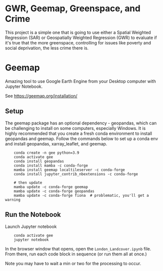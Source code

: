 
# GWR, Geemap, Greenspace, and Crime
This project is a simple one that is going to use either a Spatial Weighted Regression (SAR) or Geospatially Weighted Regression (GWR) to evaluate if it's true that the more greenspace, controlling for issues like poverty and social deprivation, the less crime there is. 

# Geemap

Amazing tool to use Google Earth Engine from your Desktop computer with Jupyter Notebook.

See https://geemap.org/installation/

## Setup

The geemap package has an optional dependency - geopandas, which can be challenging to install on some computers, especially Windows. It is highly recommended that you create a fresh conda environment to install geopandas and geemap. Follow the commands below to set up a conda env and install geopandas, xarray_leaflet, and geemap.

```
    conda create -n gee python=3.9
    conda activate gee
    conda install geopandas
    conda install mamba -c conda-forge
    mamba install geemap localtileserver -c conda-forge
    conda install jupyter_contrib_nbextensions -c conda-forge

    # then update
    mamba update -c conda-forge geemap
    mamba update -c conda-forge geopandas
    mamba update -c conda-forge fiona  # problematic, you'll get a warning
```


## Run the Notebook

Launch Jupyter notebook

```
    conda activate gee
    jupyter notebook

```
In the browser window that opens, open the `London_Landcover.ipynb` file. From there, run each code block in sequence (or run them all at once.)

Note you may have to wait a min or two for the processing to occur. 